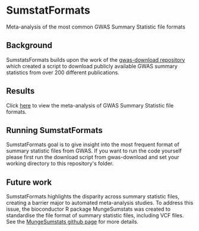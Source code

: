 # SumstatFormats
Meta-analysis of the most common GWAS Summary Statistic file formats

## Background
SumstatsFormats builds upon the work of the [gwas-download repository](https://github.com/mikegloudemans/gwas-download) which created a script to download publicly available GWAS summary statistics from over 200 different publications.

## Results
Click [here](https://al-murphy.github.io/SumstatFormats/analysis.html) to view the meta-analysis of GWAS Summary Statistic file formats.

## Running SumstatFormats
SumstatFormats goal is to give insight into the most frequent format of summary statistic files from GWAS. If you want to run the code yourself please first run the download script from gwas-download and set your working directory to this repository's folder.

## Future work
SumstatFormats highlights the disparity across summary statistic files, creating a barrier major to automated meta-analysis studies. To address this issue, the bioconductor R package MungeSumstats was created to standardise the file format of summary statistic files, including VCF files. See the [MungeSumstats github page](https://github.com/neurogenomics/MungeSumstats) for more details.
